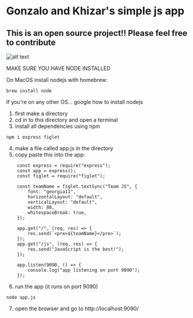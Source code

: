 # Gonzalo and Khizar's simple js app

## This is an open source project!! Please feel free to contribute

![alt text](https://c.tenor.com/wRYX2P4yzPcAAAAC/the-office-michael-scott.gif)

MAKE SURE YOU HAVE NODE INSTALLED

On MacOS install nodejs with homebrew:
```
brew install node
```
If you're on any other OS... google how to install nodejs

1. first make a directory
2. cd in to this directory and open a terminal
3. install all dependencies using npm

```
npm i express figlet

```

4. make a file called app.js in the directory
5. copy paste this into the app:

```
    const express = require("express");
    const app = express();
    const figlet = require("figlet");

    const teamName = figlet.textSync("Team JS", {
        font: "georgia11",
        horizontalLayout: "default",
        verticalLayout: "default",
        width: 80,
        whitespaceBreak: true,
    });

    app.get("/", (req, res) => {
        res.send(`<pre>${teamName}</pre>`);
    });
    app.get("/js", (req, res) => {
        res.send("JavaScript is the best!");
    });

    app.listen(9090, () => {
        console.log("app listening on port 9090");
    });

```

6. run the app (it runs on port 9090)

```
node app.js

```

7. open the browser and go to http://localhost:9090/

